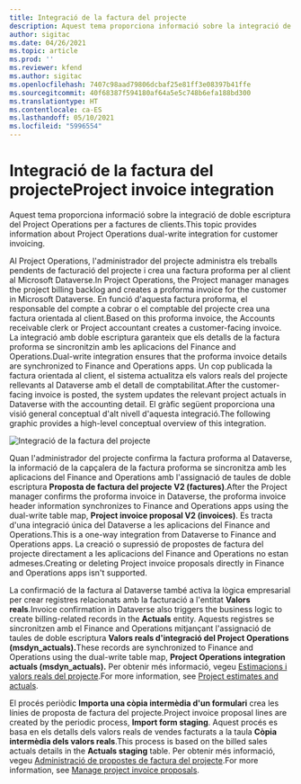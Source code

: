```yaml
---
title: Integració de la factura del projecte
description: Aquest tema proporciona informació sobre la integració de doble escriptura del Project Operations per a factures de clients.
author: sigitac
ms.date: 04/26/2021
ms.topic: article
ms.prod: ''
ms.reviewer: kfend
ms.author: sigitac
ms.openlocfilehash: 7407c98aad79806dcbaf25e81ff3e08397b41ffe
ms.sourcegitcommit: 40f68387f594180af64a5e5c748b6efa188bd300
ms.translationtype: HT
ms.contentlocale: ca-ES
ms.lasthandoff: 05/10/2021
ms.locfileid: "5996554"
---
```

# <a name="project-invoice-integration"></a><span data-ttu-id="68e88-103">Integració de la factura del projecte</span><span class="sxs-lookup"><span data-stu-id="68e88-103">Project invoice integration</span></span>

<span data-ttu-id="68e88-104">Aquest tema proporciona informació sobre la integració de doble escriptura del Project Operations per a factures de clients.</span><span class="sxs-lookup"><span data-stu-id="68e88-104">This topic provides information about Project Operations dual-write integration for customer invoicing.</span></span>

<span data-ttu-id="68e88-105">Al Project Operations, l'administrador del projecte administra els treballs pendents de facturació del projecte i crea una factura proforma per al client al Microsoft Dataverse.</span><span class="sxs-lookup"><span data-stu-id="68e88-105">In Project Operations, the Project manager manages the project billing backlog and creates a proforma invoice for the customer in Microsoft Dataverse.</span></span> <span data-ttu-id="68e88-106">En funció d'aquesta factura proforma, el responsable del compte a cobrar o el comptable del projecte crea una factura orientada al client.</span><span class="sxs-lookup"><span data-stu-id="68e88-106">Based on this proforma invoice, the Accounts receivable clerk or Project accountant creates a customer-facing invoice.</span></span> <span data-ttu-id="68e88-107">La integració amb doble escriptura garanteix que els detalls de la factura proforma se sincronitzin amb les aplicacions del Finance and Operations.</span><span class="sxs-lookup"><span data-stu-id="68e88-107">Dual-write integration ensures that the proforma invoice details are synchronized to Finance and Operations apps.</span></span> <span data-ttu-id="68e88-108">Un cop publicada la factura orientada al client, el sistema actualitza els valors reals del projecte rellevants al Dataverse amb el detall de comptabilitat.</span><span class="sxs-lookup"><span data-stu-id="68e88-108">After the customer-facing invoice is posted, the system updates the relevant project actuals in Dataverse with the accounting detail.</span></span> <span data-ttu-id="68e88-109">El gràfic següent proporciona una visió general conceptual d'alt nivell d'aquesta integració.</span><span class="sxs-lookup"><span data-stu-id="68e88-109">The following graphic provides a high-level conceptual overview of this integration.</span></span>

   ![Integració de la factura del projecte](./media/DW5Invoicing.png)

<span data-ttu-id="68e88-111">Quan l'administrador del projecte confirma la factura proforma al Dataverse, la informació de la capçalera de la factura proforma se sincronitza amb les aplicacions del Finance and Operations amb l'assignació de taules de doble escriptura **Proposta de factura del projecte V2 (factures)**.</span><span class="sxs-lookup"><span data-stu-id="68e88-111">After the Project manager confirms the proforma invoice in Dataverse, the proforma invoice header information synchronizes to Finance and Operations apps using the dual-write table map, **Project invoice proposal V2 (invoices)**.</span></span> <span data-ttu-id="68e88-112">Es tracta d'una integració única del Dataverse a les aplicacions del Finance and Operations.</span><span class="sxs-lookup"><span data-stu-id="68e88-112">This is a one-way integration from Dataverse to Finance and Operations apps.</span></span> <span data-ttu-id="68e88-113">La creació o supressió de propostes de factura del projecte directament a les aplicacions del Finance and Operations no estan admeses.</span><span class="sxs-lookup"><span data-stu-id="68e88-113">Creating or deleting Project invoice proposals directly in Finance and Operations apps isn't supported.</span></span>

<span data-ttu-id="68e88-114">La confirmació de la factura al Dataverse també activa la lògica empresarial per crear registres relacionats amb la facturació a l'entitat **Valors reals**.</span><span class="sxs-lookup"><span data-stu-id="68e88-114">Invoice confirmation in Dataverse also triggers the business logic to create billing-related records in the **Actuals** entity.</span></span> <span data-ttu-id="68e88-115">Aquests registres se sincronitzen amb el Finance and Operations mitjançant l'assignació de taules de doble escriptura **Valors reals d'integració del Project Operations (msdyn\_actuals).**</span><span class="sxs-lookup"><span data-stu-id="68e88-115">These records are synchronized to Finance and Operations using the dual-write table map, **Project Operations integration actuals (msdyn\_actuals).**</span></span> <span data-ttu-id="68e88-116">Per obtenir més informació, vegeu [Estimacions i valors reals del projecte](resource-dual-write-estimates-actuals.md).</span><span class="sxs-lookup"><span data-stu-id="68e88-116">For more information, see [Project estimates and actuals](resource-dual-write-estimates-actuals.md).</span></span> 

<span data-ttu-id="68e88-117">El procés periòdic **Importa una còpia intermèdia d'un formulari** crea les línies de proposta de factura del projecte.</span><span class="sxs-lookup"><span data-stu-id="68e88-117">Project invoice proposal lines are created by the periodic process, **Import form staging**.</span></span> <span data-ttu-id="68e88-118">Aquest procés es basa en els detalls dels valors reals de vendes facturats a la taula **Còpia intermèdia dels valors reals**.</span><span class="sxs-lookup"><span data-stu-id="68e88-118">This process is based on the billed sales actuals details in the **Actuals staging** table.</span></span> <span data-ttu-id="68e88-119">Per obtenir més informació, vegeu [Administració de propostes de factura del projecte](../invoicing/format-update-project-invoice-proposals.md#create-project-invoice-proposals).</span><span class="sxs-lookup"><span data-stu-id="68e88-119">For more information, see [Manage project invoice proposals](../invoicing/format-update-project-invoice-proposals.md#create-project-invoice-proposals).</span></span> 
